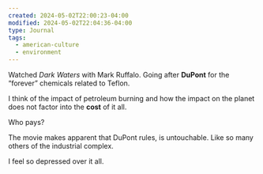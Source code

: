```yaml
---
created: 2024-05-02T22:00:23-04:00
modified: 2024-05-02T22:04:36-04:00
type: Journal
tags:
  - american-culture
  - environment
---
```


Watched *Dark Waters* with Mark Ruffalo. Going after **DuPont** for the “forever” chemicals related to Teflon. 

I think of the impact of petroleum burning and how the impact on the planet does not factor into the **cost** of it all.

Who pays?

The movie makes apparent that DuPont rules, is untouchable. Like so many others of the industrial complex. 

I feel so depressed over it all.
